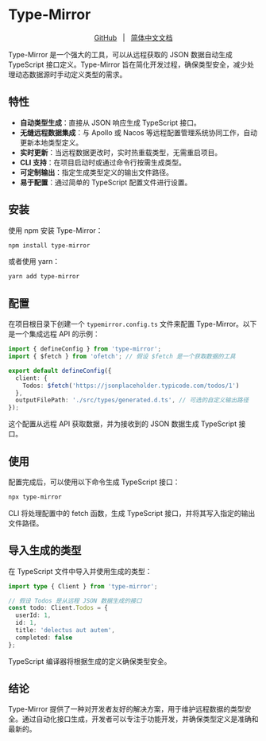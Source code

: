 # Type-Mirror

<p align="center">
  <a href="https://github.com/4xii/type-mirror">GitHub</a>
    &nbsp; | &nbsp;
    <a href="https://github.com/4xii/type-mirror/blob/main/README.zh-CN.md">简体中文文档</a>
</p>

Type-Mirror 是一个强大的工具，可以从远程获取的 JSON 数据自动生成 TypeScript 接口定义。Type-Mirror 旨在简化开发过程，确保类型安全，减少处理动态数据源时手动定义类型的需求。

## 特性

- **自动类型生成**：直接从 JSON 响应生成 TypeScript 接口。
- **无缝远程数据集成**：与 Apollo 或 Nacos 等远程配置管理系统协同工作，自动更新本地类型定义。
- **实时更新**：当远程数据更改时，实时热重载类型，无需重启项目。
- **CLI 支持**：在项目启动时或通过命令行按需生成类型。
- **可定制输出**：指定生成类型定义的输出文件路径。
- **易于配置**：通过简单的 TypeScript 配置文件进行设置。

## 安装

使用 npm 安装 Type-Mirror：

```bash
npm install type-mirror
```

或者使用 yarn：

```bash
yarn add type-mirror
```

## 配置

在项目根目录下创建一个 `typemirror.config.ts` 文件来配置 Type-Mirror。以下是一个集成远程 API 的示例：

```typescript
import { defineConfig } from 'type-mirror';
import { $fetch } from 'ofetch'; // 假设 $fetch 是一个获取数据的工具

export default defineConfig({
  client: {
    Todos: $fetch('https://jsonplaceholder.typicode.com/todos/1')
  },
  outputFilePath: './src/types/generated.d.ts', // 可选的自定义输出路径
});
```

这个配置从远程 API 获取数据，并为接收到的 JSON 数据生成 TypeScript 接口。

## 使用

配置完成后，可以使用以下命令生成 TypeScript 接口：

```bash
npx type-mirror
```

CLI 将处理配置中的 fetch 函数，生成 TypeScript 接口，并将其写入指定的输出文件路径。

## 导入生成的类型

在 TypeScript 文件中导入并使用生成的类型：

```typescript
import type { Client } from 'type-mirror';

// 假设 Todos 是从远程 JSON 数据生成的接口
const todo: Client.Todos = {
  userId: 1,
  id: 1,
  title: 'delectus aut autem',
  completed: false
};
```

TypeScript 编译器将根据生成的定义确保类型安全。

## 结论

Type-Mirror 提供了一种对开发者友好的解决方案，用于维护远程数据的类型安全。通过自动化接口生成，开发者可以专注于功能开发，并确保类型定义是准确和最新的。
